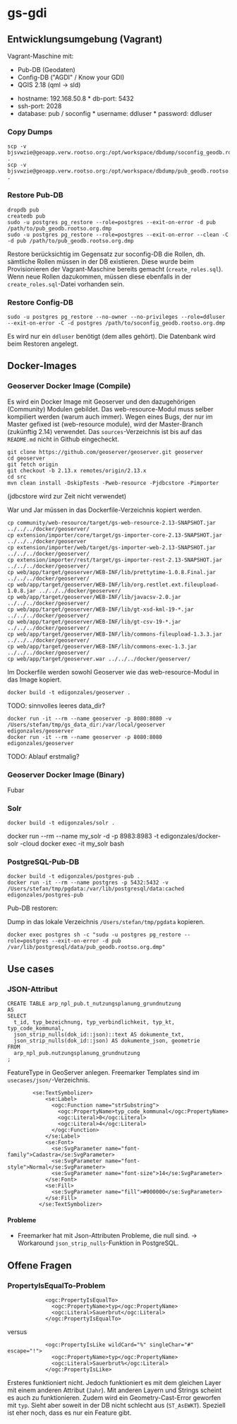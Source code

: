 # gs-gdi

## Entwicklungsumgebung (Vagrant)
Vagrant-Maschine mit:

- Pub-DB (Geodaten)
- Config-DB ("AGDI" / Know your GDI)
- QGIS 2.18 (qml -> sld)

* hostname: 192.168.50.8
* db-port: 5432
* ssh-port: 2028
* database: pub / soconfig
* username: ddluser
* password: ddluser

### Copy Dumps
```
scp -v bjsvwzie@geoapp.verw.rootso.org:/opt/workspace/dbdump/soconfig_geodb.rootso.org.dmp .
scp -v bjsvwzie@geoapp.verw.rootso.org:/opt/workspace/dbdump/pub_geodb.rootso.org.dmp .
```



### Restore Pub-DB

```
dropdb pub
createdb pub
sudo -u postgres pg_restore --role=postgres --exit-on-error -d pub /path/to/pub_geodb.rootso.org.dmp
sudo -u postgres pg_restore --role=postgres --exit-on-error --clean -C -d pub /path/to/pub_geodb.rootso.org.dmp
```

Restore berücksichtig im Gegensatz zur soconfig-DB die Rollen, dh. sämtliche Rollen müssen in der DB existieren. Diese wurde beim Provisionieren der Vagrant-Maschine bereits gemacht (`create_roles.sql`). Wenn neue Rollen dazukommen, müssen diese ebenfalls in der `create_roles.sql`-Datei vorhanden sein.

### Restore Config-DB

```
sudo -u postgres pg_restore --no-owner --no-privileges --role=ddluser --exit-on-error -C -d postgres /path/to/soconfig_geodb.rootso.org.dmp
```

Es wird nur ein `ddluser` benötigt (dem alles gehört). Die Datenbank wird beim Restoren angelegt.

## Docker-Images
### Geoserver Docker Image (Compile)
Es wird ein Docker Image mit Geoserver und den dazugehörigen (Community) Modulen gebildet. Das web-resource-Modul muss selber kompiliert werden (warum auch immer). Wegen eines Bugs, der nur im Master gefixed ist (web-resource module), wird der Master-Branch (zukünftig 2.14) verwendet. Das `sources`-Verzeichnis ist bis auf das `README.md` nicht in Github eingecheckt.

```
git clone https://github.com/geoserver/geoserver.git geoserver
cd geoserver
git fetch origin
git checkout -b 2.13.x remotes/origin/2.13.x
cd src
mvn clean install -DskipTests -Pweb-resource -Pjdbcstore -Pimporter
```
(jdbcstore wird zur Zeit nicht verwendet)

War und Jar müssen in das Dockerfile-Verzeichnis kopiert werden.
```
cp community/web-resource/target/gs-web-resource-2.13-SNAPSHOT.jar ../../../docker/geoserver/
cp extension/importer/core/target/gs-importer-core-2.13-SNAPSHOT.jar ../../../docker/geoserver
cp extension/importer/web/target/gs-importer-web-2.13-SNAPSHOT.jar ../../../docker/geoserver/
cp extension/importer/rest/target/gs-importer-rest-2.13-SNAPSHOT.jar ../../../docker/geoserver/
cp web/app/target/geoserver/WEB-INF/lib/prettytime-1.0.8.Final.jar ../../../docker/geoserver/
cp web/app/target/geoserver/WEB-INF/lib/org.restlet.ext.fileupload-1.0.8.jar ../../../docker/geoserver/
cp web/app/target/geoserver/WEB-INF/lib/javacsv-2.0.jar ../../../docker/geoserver/
cp web/app/target/geoserver/WEB-INF/lib/gt-xsd-kml-19-*.jar ../../../docker/geoserver/
cp web/app/target/geoserver/WEB-INF/lib/gt-csv-19-*.jar ../../../docker/geoserver/
cp web/app/target/geoserver/WEB-INF/lib/commons-fileupload-1.3.3.jar ../../../docker/geoserver/
cp web/app/target/geoserver/WEB-INF/lib/commons-exec-1.3.jar ../../../docker/geoserver/
cp web/app/target/geoserver.war ../../../docker/geoserver/
```

Im Dockerfile werden sowohl Geoserver wie das web-resource-Modul in das Image kopiert.

```
docker build -t edigonzales/geoserver .
```

TODO: sinnvolles leeres data_dir?
```
docker run -it --rm --name geoserver -p 8080:8080 -v /Users/stefan/tmp/gs_data_dir:/var/local/geoserver edigonzales/geoserver
docker run -it --rm --name geoserver -p 8080:8080 edigonzales/geoserver

```

TODO: Ablauf erstmalig?

### Geoserver Docker Image (Binary)
Fubar

### Solr
```
docker build -t edigonzales/solr .
```

docker run --rm --name my_solr -d -p 8983:8983 -t edigonzales/docker-solr -cloud
docker exec -it my_solr bash

### PostgreSQL-Pub-DB
```
docker build -t edigonzales/postgres-pub .
docker run -it --rm --name postgres -p 5432:5432 -v /Users/stefan/tmp/pgdata:/var/lib/postgresql/data:cached edigonzales/postgres-pub
```

Pub-DB restoren:

Dump in das lokale Verzeichnis `/Users/stefan/tmp/pgdata` kopieren.

```
docker exec postgres sh -c "sudu -u postgres pg_restore --role=postgres --exit-on-error -d pub /var/lib/postgresql/data/pub_geodb.rootso.org.dmp"
```


## Use cases

### JSON-Attribut

```
CREATE TABLE arp_npl_pub.t_nutzungsplanung_grundnutzung
AS
SELECT
  t_id, typ_bezeichnung, typ_verbindlichkeit, typ_kt, typ_code_kommunal,
  json_strip_nulls(dok_id::json)::text AS dokumente_txt,
  json_strip_nulls(dok_id::json) AS dokumente_json, geometrie
FROM
  arp_npl_pub.nutzungsplanung_grundnutzung
;
```

FeatureType in GeoServer anlegen. Freemarker Templates sind im `usecases/json/`-Verzeichnis.


```
        <se:TextSymbolizer> 
            <se:Label> 
              <ogc:Function name="strSubstring"> 
                <ogc:PropertyName>typ_code_kommunal</ogc:PropertyName> 
                <ogc:Literal>0</ogc:Literal> 
                <ogc:Literal>4</ogc:Literal> 
              </ogc:Function> 
            </se:Label> 
            <se:Font> 
              <se:SvgParameter name="font-family">Cadastra</se:SvgParameter> 
              <se:SvgParameter name="font-style">Normal</se:SvgParameter> 
              <se:SvgParameter name="font-size">14</se:SvgParameter> 
            </se:Font> 
            <se:Fill> 
              <se:SvgParameter name="fill">#000000</se:SvgParameter> 
            </se:Fill> 
          </se:TextSymbolizer> 

```

#### Probleme
* Freemarker hat mit Json-Attributen Probleme, die null sind. -> Workaround `json_strip_nulls`-Funktion in PostgreSQL.


## Offene Fragen

### PropertyIsEqualTo-Problem
```
            <ogc:PropertyIsEqualTo>
              <ogc:PropertyName>typ</ogc:PropertyName>
              <ogc:Literal>Sauerbrut</ogc:Literal>
            </ogc:PropertyIsEqualTo>
```
versus
```
            <ogc:PropertyIsLike wildCard="%" singleChar="#" escape="!">
              <ogc:PropertyName>typ</ogc:PropertyName>
              <ogc:Literal>Sauerbrut%</ogc:Literal>
            </ogc:PropertyIsLike>
```

Ersteres funktioniert nicht. Jedoch funktioniert es mit dem gleichen Layer mit einem anderen Attribut (`Jahr`). Mit anderen Layern und Strings scheint es auch zu funktionieren. Zudem wird ein Geometry-Cast-Error geworfen mit `typ`. Sieht aber soweit in der DB nicht schlecht aus (`ST_AsEWKT`). Speziell ist eher noch, dass es nur ein Feature gibt.